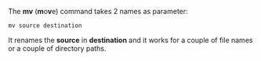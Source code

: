 The **mv** (**m**o**v**e) command takes 2 names as parameter: 

`mv source destination`

It renames the **source** in **destination** and it works for  a couple of file names or a couple of directory paths.


